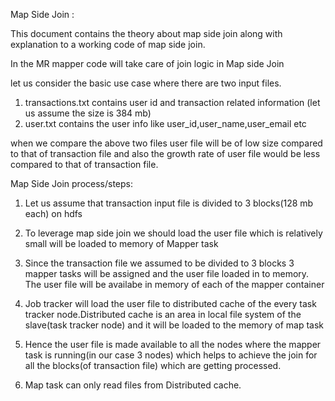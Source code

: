 
Map Side Join :

This document contains the theory about map side join along with explanation to a working code of map side join.

In the MR  mapper code will take care of join logic in Map side Join

let us consider the basic use case where there are two input files.

1. transactions.txt contains user id and transaction related information (let us assume the size is 384 mb)
2. user.txt contains the user info like user_id,user_name,user_email etc

when we compare the above two files user file will be of low size compared to that of transaction file and also the growth rate of user file would be less compared to that of transaction file.

Map Side Join process/steps:

1. Let us assume that transaction input file is divided to 3 blocks(128 mb each) on hdfs

2. To leverage map side join we should load the user file which is relatively small will be loaded to memory of Mapper task

3. Since the transaction file we assumed to be divided to 3 blocks 3 mapper tasks will be assigned and the user file loaded in to memory. The user file will be availabe in memory of each of the mapper container

4. Job tracker will load the user file to distributed cache of the every task tracker node.Distributed cache is an area in local file system of the slave(task tracker node) and it will be loaded to the memory of map task

5. Hence the user file is made available to all the nodes where the mapper task is running(in our case 3 nodes) which helps to achieve the join for all the blocks(of transaction file) which are getting processed.

6. Map task can only read files from Distributed cache.











